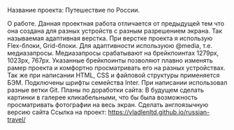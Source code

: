 Название проекта: Путешествие по России.

О работе.
Данная проектная работа отличается от предыдущей тем что она создана для разных устройств с разным разрешением экрана. Так называемая адаптивная верстка. При верстке проекта я использую Flex-блоки, Grid-блоки. Для адаптивности используюю @media, т.е. медиазапросы. Медиазапросы срабатывают на брейкпоинтах 1279px, 1023px, 767px. Указанные брейкпоинты позволяют плавно изменять рамер проекта и комфортно просматривать его на разных устройствах. Так же при написании HTML, CSS и файловой структуры применяется БЭМ. Подключены шрифты семейства Inter. При написании использовал разные ветки Git.
Планы по доработки сайта: 
В будущем сделать картинки в галерее кликабельными, что бы была возможность просматривать фотографии на весь экран.
Сделать англоязычную версию сайта
Ссылка на проект: https://vladlenltd.github.io/russian-travel/